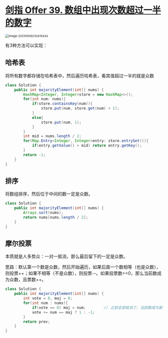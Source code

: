 # [剑指 Offer 39. 数组中出现次数超过一半的数字](https://leetcode-cn.com/problems/shu-zu-zhong-chu-xian-ci-shu-chao-guo-yi-ban-de-shu-zi-lcof/)

<img src="C:\Users\surface\AppData\Roaming\Typora\typora-user-images\image-20210506233415434.png" alt="image-20210506233415434" style="zoom:67%;" />

有3种方法可以实现：

## 哈希表

将所有数字都存储在哈希表中，然后遍历哈希表，看其值超过一半的就是众数

```java
class Solution {
    public int majorityElement(int[] nums) {
        HashMap<Integer, Integer>store = new HashMap<>();
        for(int num: nums){
            if(store.containsKey(num)){
                store.put(num, store.get(num) + 1);
            }
            else{
                store.put(num, 1);
            }
        }
        int mid = nums.length / 2;
        for(Map.Entry<Integer, Integer>entry: store.entrySet()){
            if(entry.getValue() > mid) return entry.getKey();
        }
        return -1;
    }
}
```

## 排序

将数组排序，然后位于中间的数一定是众数。

```java
class Solution {
    public int majorityElement(int[] nums) {
        Arrays.sort(nums);
        return nums[nums.length / 2];
    }
}
```

## 摩尔投票

本质就是人多势众：一对一抵消，那么最后留下的一定是众数。

思路：默认第一个数是众数，然后开始遍历，如果后面一个数相等（也是众数），则投票++；如果不相等（不是众数），则投票--。如果投票数==0，那么当前数成为众数，且票数++。

```java
class Solution {
    public int majorityElement(int[] nums) {
        int vote = 0, maj = 0;
        for(int num : nums){
            if(vote == 0) maj = num;		// 之前全部抵消了，当前数成为新众数
            vote += num == maj ? 1 : -1;
        }
        return prev;
    }
}
```


